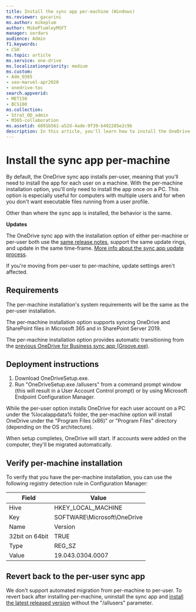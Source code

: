 ```yaml
---
title: Install the sync app per-machine (Windows)
ms.reviewer: gacarini
ms.author: mikeplum
author: MikePlumleyMSFT
manager: serdars
audience: Admin
f1.keywords:
- CSH
ms.topic: article
ms.service: one-drive
ms.localizationpriority: medium
ms.custom:
- Adm_O365
- seo-marvel-apr2020
- onedrive-toc
search.appverid:
- MET150
- BCS160
ms.collection:
- Strat_OD_admin
- M365-collaboration
ms.assetid: 6891b561-a52d-4ade-9f39-b492285e2c9b
description: In this article, you'll learn how to install the OneDrive sync app once for a Windows PC with multiple users.
---
```


# Install the sync app per-machine

By default, the OneDrive sync app installs per-user, meaning that you'll need to install the app for each user on a machine. With the per-machine installation option, you'll only need to install the app once on a PC. This option is especially useful for computers with multiple users and for when you don't want executable files running from a user profile.

Other than where the sync app is installed, the behavior is the same.

**Updates**

The OneDrive sync app with the installation option of either per-machine or per-user both use the [same release notes](https://support.office.com/article/845dcf18-f921-435e-bf28-4e24b95e5fc0), support the same update rings, and update in the same time-frame. [More info about the sync app update process](sync-client-update-process.md).

If you're moving from per-user to per-machine, update settings aren't affected.

## Requirements

The per-machine installation's system requirements will be the same as the per-user installation.

The per-machine installation option supports syncing OneDrive and SharePoint files in Microsoft 365 and in SharePoint Server 2019.

The  per-machine installation option provides automatic transitioning from the [previous OneDrive for Business sync app (Groove.exe)](transition-from-previous-sync-client.md).

## Deployment instructions

1. Download OneDriveSetup.exe.
2. Run "OneDriveSetup.exe /allusers" from a command prompt window (this will result in a User Account Control prompt) or by using Microsoft Endpoint Configuration Manager.

While the per-user option installs OneDrive for each user account on a PC under the %localappdata% folder, the per-machine option will install OneDrive under the "Program Files (x86)" or "Program Files" directory (depending on the OS architecture).

When setup completes, OneDrive will start. If accounts were added on the computer, they'll be migrated automatically.

## Verify per-machine installation

To verify that you have the per-machine installation, you can use the following registry detection rule in Configuration Manager:

|Field|Value|
|---|---|
|Hive|HKEY_LOCAL_MACHINE|
|Key|SOFTWARE\Microsoft\OneDrive|
|Name|Version|
|32bit on 64bit| TRUE|
|Type|REG_SZ|
|Value|19.043.0304.0007|

## Revert back to the per-user sync app

We don't support automated migration from per-machine to per-user. To revert back after installing per-machine, uninstall the sync app and [install the latest released version](https://go.microsoft.com/fwlink/?linkid=844652) without the "/allusers" parameter.
